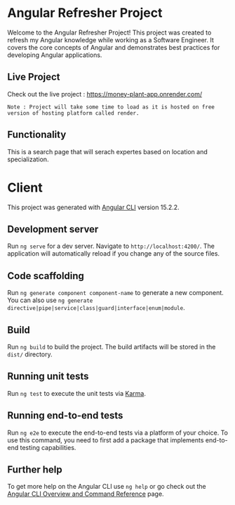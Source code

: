 # Angular Refresher Project

Welcome to the Angular Refresher Project! This project was created to refresh my Angular knowledge while working as a Software Engineer. It covers the core concepts of Angular and demonstrates best practices for developing Angular applications.

## Live Project

Check out the live project : https://money-plant-app.onrender.com/

`Note : Project will take some time to load as it is hosted on free version of hosting platform called render.`

## Functionality
This is a search page that will serach expertes based on location and specialization.

# Client

This project was generated with [Angular CLI](https://github.com/angular/angular-cli) version 15.2.2.

## Development server

Run `ng serve` for a dev server. Navigate to `http://localhost:4200/`. The application will automatically reload if you change any of the source files.

## Code scaffolding

Run `ng generate component component-name` to generate a new component. You can also use `ng generate directive|pipe|service|class|guard|interface|enum|module`.

## Build

Run `ng build` to build the project. The build artifacts will be stored in the `dist/` directory.

## Running unit tests

Run `ng test` to execute the unit tests via [Karma](https://karma-runner.github.io).

## Running end-to-end tests

Run `ng e2e` to execute the end-to-end tests via a platform of your choice. To use this command, you need to first add a package that implements end-to-end testing capabilities.

## Further help

To get more help on the Angular CLI use `ng help` or go check out the [Angular CLI Overview and Command Reference](https://angular.io/cli) page.
